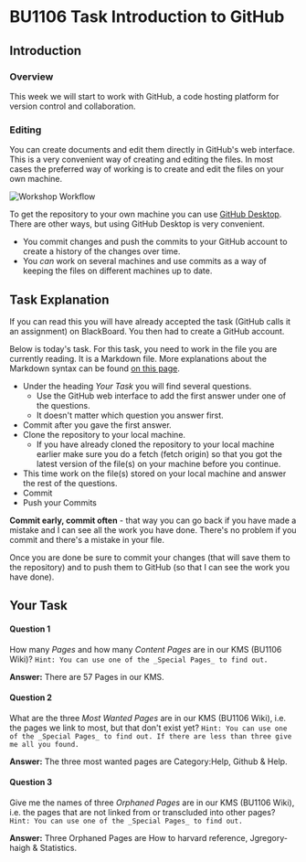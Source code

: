 # BU1106 Task Introduction to GitHub

## Introduction

### Overview

This week we will start to work with GitHub, a code hosting platform for version control and collaboration.

### Editing

You can create documents and edit them directly in GitHub's web interface. This is a very convenient way of creating and editing the files. 
In most cases the preferred way of working is to create and edit the files on your own machine. 

![Workshop Workflow](images/workflow.png "Workshop Workflow")

To get the repository to your own machine you can use [GitHub Desktop](https://desktop.github.com/). 
There are other ways, but using GitHub Desktop is very convenient.

* You commit changes and push the commits to your GitHub account to create a history of the changes over time.
* You _can_ work on several machines and use commits as a way of keeping the files on different machines up to date. 

## Task Explanation

If you can read this you will have already accepted the task (GitHub calls it an assignment) on BlackBoard. You then had to create a GitHub account.

Below is today's task. For this task, you need to work in the file you are currently reading. It is a Markdown file. More explanations about the Markdown syntax can be found [on this page](https://guides.github.com/features/mastering-markdown/).

* Under the heading _Your Task_ you will find several questions. 
  * Use the GitHub web interface to add the first answer under one of the questions. 
  * It doesn't matter which question you answer first. 
* Commit after you gave the first answer. 
* Clone the repository to your local machine. 
  * If you have already cloned the repository to your local machine earlier make sure you do a fetch (fetch origin) so that you got the latest version of the file(s) on your machine before you continue.  
* This time work on the file(s) stored on your local machine and answer the rest of the questions. 
* Commit
* Push your Commits


**Commit early, commit often** - that way you can go back if you have made a mistake and I can see all the work you have done. There's no problem if you commit and there's a mistake in your file.  

Once you are done be sure to commit your changes (that will save them to the repository) and to push them to GitHub (so that I can see the work you have done).


## Your Task

#### Question 1

How many _Pages_ and how many _Content Pages_ are in our KMS (BU1106 Wiki)?
`Hint: You can use one of the _Special Pages_ to find out. `

**Answer:** There are 57 Pages in our KMS.


#### Question 2
What are the three _Most Wanted Pages_ are in our KMS (BU1106 Wiki), i.e. the pages we link to most, but that don't exist yet?
`Hint: You can use one of the _Special Pages_ to find out. If there are less than three give me all you found. `

**Answer:** The three most wanted pages are Category:Help, Github & Help.

#### Question 3
Give me the names of three _Orphaned Pages_ are in our KMS (BU1106 Wiki), i.e. the pages that are not linked from or transcluded into other pages?
`Hint: You can use one of the _Special Pages_ to find out. `

**Answer:** Three Orphaned Pages are How to harvard reference, Jgregory-haigh & Statistics.
